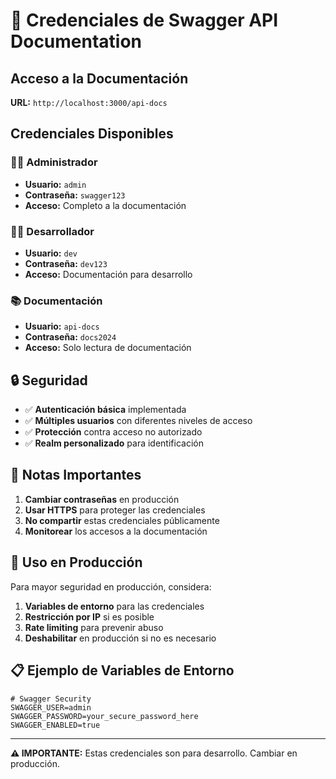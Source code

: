 # 🔐 Credenciales de Swagger API Documentation

## Acceso a la Documentación

**URL:** `http://localhost:3000/api-docs`

## Credenciales Disponibles

### 👨‍💼 Administrador
- **Usuario:** `admin`
- **Contraseña:** `swagger123`
- **Acceso:** Completo a la documentación

### 👨‍💻 Desarrollador
- **Usuario:** `dev`
- **Contraseña:** `dev123`
- **Acceso:** Documentación para desarrollo

### 📚 Documentación
- **Usuario:** `api-docs`
- **Contraseña:** `docs2024`
- **Acceso:** Solo lectura de documentación

## 🔒 Seguridad

- ✅ **Autenticación básica** implementada
- ✅ **Múltiples usuarios** con diferentes niveles de acceso
- ✅ **Protección** contra acceso no autorizado
- ✅ **Realm personalizado** para identificación

## 📝 Notas Importantes

1. **Cambiar contraseñas** en producción
2. **Usar HTTPS** para proteger las credenciales
3. **No compartir** estas credenciales públicamente
4. **Monitorear** los accesos a la documentación

## 🚀 Uso en Producción

Para mayor seguridad en producción, considera:

1. **Variables de entorno** para las credenciales
2. **Restricción por IP** si es posible
3. **Rate limiting** para prevenir abuso
4. **Deshabilitar** en producción si no es necesario

## 📋 Ejemplo de Variables de Entorno

```env
# Swagger Security
SWAGGER_USER=admin
SWAGGER_PASSWORD=your_secure_password_here
SWAGGER_ENABLED=true
```

---

**⚠️ IMPORTANTE:** Estas credenciales son para desarrollo. Cambiar en producción.
